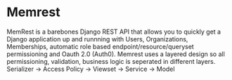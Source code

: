 # Memrest
MemRest is a barebones Django REST API that allows you to quickly get a Django application up and runnning with  Users, Organizations, Memberships,  automatic role based endpoint/resource/queryset permissioning and Oauth 2.0 (Auth0). Memrest uses a layered design so all permissioning, validation, business logic is seperated in different layers. Serializer -> Access Policy -> Viewset -> Service -> Model
